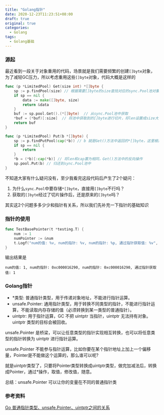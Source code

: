 ```yaml
---
title: "Golang指针"
date: 2020-12-23T11:23:51+08:00
draft: true
original: true
categories: 
  - Golang
tags: 
  - Golang基础
---
```


### 源起

最近看到一段关于对象重用的代码，场景就是我们需要频繁的创建`[]byte`对象，为了减轻GC压力，所以考虑重用这些`[]byte`对象，代码大概是这样的

```go
func (p *LimitedPool) Get(size int) *[]byte {
	sp := p.findPool(size) // 根据需要[]byte的size查找对应的sync.Pool池对象
	if sp == nil {
		data := make([]byte, size)
		return &data
	}
	buf := sp.pool.Get().(*[]byte)  // 从sync.Pool池中获取
	*buf = (*buf)[:size]  // 将池中获取到的[]byte进行切片，将len设置成size大小
	return buf
}

func (p *LimitedPool) Put(b *[]byte) {
	sp := p.findPutPool(cap(*b)) // b 就是Get()方法中返回的*[]byte，这里根据[]byte的cap大小查找对应的sync.Pool池对象
	if sp == nil {
		return
	}
	*b = (*b)[:cap(*b)] // 将len和cap置为相同，Get()方法中的反向操作
	sp.pool.Put(b) // 归还到sync.Pool池中
}
```

不知道大家有什么疑问没有，至少我看完这段代码后产生了2个疑问：

1. 为什么`sync.Pool`中要存储`*[]byte`，直接用`[]byte`不行吗？
2. 获取的`[]byte`经过了切片操作后，还是原来的`[]byte`吗？

其实这2个问题多多少少和指针有关系，所以我们先补充一下指针的基础知识

### 指针的使用

```go
func TestBasePointer(t *testing.T) {
	num := 1
	numPointer := &num
	t.Logf("num的值: %v, num的指针: %v, num的指针: %p, 通过指针获取值: %v", num, numPointer, numPointer, *numPointer)
}
```

输出结果是

```
num的值: 1, num的指针: 0xc000016290, num的指针: 0xc000016290, 通过指针获取值: 1
```



### Golang指针

* *类型: 普通指针类型，用于传递对象地址，不能进行指针运算。
* unsafe.Pointer: 通用指针类型，用于转换不同类型的指针，不能进行指针运算，不能读取内存存储的值（必须转换到某一类型的普通指针）。
* uintptr: 用于指针运算，GC 不把 uintptr 当指针，uintptr 无法持有对象。uintptr 类型的目标会被回收。

unsafe.Pointer 是桥梁，可以让任意类型的指针实现相互转换，也可以将任意类型的指针转换为 uintptr 进行指针运算。

unsafe.Pointer 不能参与指针运算，比如你要在某个指针地址上加上一个偏移量，Pointer是不能做这个运算的，那么谁可以呢?

就是uintptr类型了，只要将Pointer类型转换成uintptr类型，做完加减法后，转换成Pointer，通过*操作，取值，修改值，随意。

总结：unsafe.Pointer 可以让你的变量在不同的普通指针类

### 参考资料

[Go 普通指针类型、unsafe.Pointer、uintptr之间的关系](https://www.cnblogs.com/-wenli/p/12682477.html)